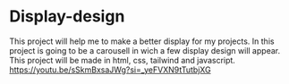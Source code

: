 # Display-design
This project will help me to make a better display for my projects. In this project is going to be a carousell in wich a few display design will appear.
This project will be made in html, css, tailwind and javascript.
https://youtu.be/sSkmBxsaJWg?si=_yeFVXN9tTutbjXG
